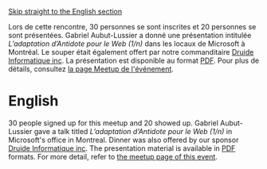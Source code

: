 [Skip straight to the English section](#english)

Lors de cette rencontre, 30 personnes se sont inscrites et 20 personnes se sont présentées. Gabriel Aubut-Lussier a donné une présentation intitulée *L’adaptation d’Antidote pour le Web (1/n)* dans les locaux de Microsoft à Montréal. Le souper était également offert par notre commanditaire [Druide Informatique inc](https://www.druide.com). La présentation est disponible au format [PDF](https://github.com/CppMtl/Meetups/blob/master/2018-12-13%20%5BGabriel%20Aubut-Lussier%5D%20L'adaptation%20d'Antidote%20pour%20le%20Web%20(1:n)/20181213%20AdaptationAntidoteWebPartie1.pdf). Pour plus de détails, consultez [la page Meetup de l'événement](https://www.meetup.com/CppMtl/events/256462433/).

# English
30 people signed up for this meetup and 20 showed up. Gabriel Aubut-Lussier gave a talk titled *L’adaptation d’Antidote pour le Web (1/n)* in Microsoft's office in Montreal. Dinner was also offered by our sponsor [Druide Informatique inc](https://www.druide.com). The presentation material is available in [PDF](https://github.com/CppMtl/Meetups/blob/master/2018-12-13%20%5BGabriel%20Aubut-Lussier%5D%20L'adaptation%20d'Antidote%20pour%20le%20Web%20(1:n)/20181213%20AdaptationAntidoteWebPartie1.pdf) formats. For more detail, refer to [the meetup page of this event](https://www.meetup.com/CppMtl/events/256462433/).

